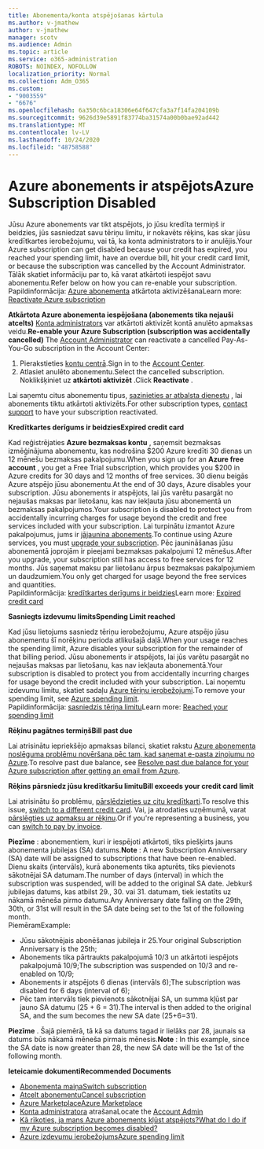 ```yaml
---
title: Abonementa/konta atspējošanas kārtula
ms.author: v-jmathew
author: v-jmathew
manager: scotv
ms.audience: Admin
ms.topic: article
ms.service: o365-administration
ROBOTS: NOINDEX, NOFOLLOW
localization_priority: Normal
ms.collection: Adm_O365
ms.custom:
- "9003559"
- "6676"
ms.openlocfilehash: 6a350c6bca18306e64f647cfa3a7f14fa204109b
ms.sourcegitcommit: 9626d39e5891f83774ba31574a00b0bae92ad442
ms.translationtype: MT
ms.contentlocale: lv-LV
ms.lasthandoff: 10/24/2020
ms.locfileid: "48758588"
---
```

# <a name="azure-subscription-disabled"></a><span data-ttu-id="ad438-102">Azure abonements ir atspējots</span><span class="sxs-lookup"><span data-stu-id="ad438-102">Azure Subscription Disabled</span></span>

<span data-ttu-id="ad438-103">Jūsu Azure abonements var tikt atspējots, jo jūsu kredīta termiņš ir beidzies, jūs sasniedzat savu tēriņu limitu, ir nokavēts rēķins, kas skar jūsu kredītkartes ierobežojumu, vai tā, ka konta administrators to ir anulējis.</span><span class="sxs-lookup"><span data-stu-id="ad438-103">Your Azure subscription can get disabled because your credit has expired, you reached your spending limit, have an overdue bill, hit your credit card limit, or because the subscription was cancelled by the Account Administrator.</span></span> <span data-ttu-id="ad438-104">Tālāk skatiet informāciju par to, kā varat atkārtoti iespējot savu abonementu.</span><span class="sxs-lookup"><span data-stu-id="ad438-104">Refer below on how you can re-enable your subscription.</span></span> <span data-ttu-id="ad438-105">Papildinformācija: [Azure abonementa](https://docs.microsoft.com/azure/billing/billing-subscription-become-disable?WT.mc_id=Portal-Microsoft_Azure_Support) atkārtota aktivizēšana</span><span class="sxs-lookup"><span data-stu-id="ad438-105">Learn more: [Reactivate Azure subscription](https://docs.microsoft.com/azure/billing/billing-subscription-become-disable?WT.mc_id=Portal-Microsoft_Azure_Support)</span></span>

<span data-ttu-id="ad438-106">**Atkārtota Azure abonementa iespējošana (abonements tika nejauši atcelts)** [Konta administrators](https://docs.microsoft.com/azure/billing/billing-subscription-transfer?WT.mc_id=Portal-Microsoft_Azure_Support#whoisaa) var atkārtoti aktivizēt kontā anulēto apmaksas veidu.</span><span class="sxs-lookup"><span data-stu-id="ad438-106">**Re-enable your Azure Subscription (subscription was accidentally cancelled)** The [Account Administrator](https://docs.microsoft.com/azure/billing/billing-subscription-transfer?WT.mc_id=Portal-Microsoft_Azure_Support#whoisaa) can reactivate a cancelled Pay-As-You-Go subscription in the Account Center:</span></span>

1. <span data-ttu-id="ad438-107">Pierakstieties [kontu centrā](https://account.windowsazure.com/Subscriptions).</span><span class="sxs-lookup"><span data-stu-id="ad438-107">Sign in to the [Account Center](https://account.windowsazure.com/Subscriptions).</span></span>
2. <span data-ttu-id="ad438-108">Atlasiet anulēto abonementu.</span><span class="sxs-lookup"><span data-stu-id="ad438-108">Select the cancelled subscription.</span></span> <span data-ttu-id="ad438-109">Noklikšķiniet uz **atkārtoti aktivizēt** .</span><span class="sxs-lookup"><span data-stu-id="ad438-109">Click **Reactivate** .</span></span>

<span data-ttu-id="ad438-110">Lai saņemtu citus abonementu tipus, [sazinieties ar atbalsta dienestu](https://portal.azure.com/?#blade/Microsoft_Azure_Support/HelpAndSupportBlade) , lai abonements tiktu atkārtoti aktivizēts.</span><span class="sxs-lookup"><span data-stu-id="ad438-110">For other subscription types, [contact support](https://portal.azure.com/?#blade/Microsoft_Azure_Support/HelpAndSupportBlade) to have your subscription reactivated.</span></span>

<span data-ttu-id="ad438-111">**Kredītkartes derīgums ir beidzies**</span><span class="sxs-lookup"><span data-stu-id="ad438-111">**Expired credit card**</span></span>

<span data-ttu-id="ad438-112">Kad reģistrējaties **Azure bezmaksas kontu** , saņemsit bezmaksas izmēģinājuma abonementu, kas nodrošina $200 Azure kredīti 30 dienas un 12 mēnešu bezmaksas pakalpojumu.</span><span class="sxs-lookup"><span data-stu-id="ad438-112">When you sign up for an **Azure free account** , you get a Free Trial subscription, which provides you $200 in Azure credits for 30 days and 12 months of free services.</span></span> <span data-ttu-id="ad438-113">30 dienu beigās Azure atspējo jūsu abonementu.</span><span class="sxs-lookup"><span data-stu-id="ad438-113">At the end of 30 days, Azure disables your subscription.</span></span> <span data-ttu-id="ad438-114">Jūsu abonements ir atspējots, lai jūs varētu pasargāt no nejaušas maksas par lietošanu, kas nav iekļauta jūsu abonementā un bezmaksas pakalpojumos.</span><span class="sxs-lookup"><span data-stu-id="ad438-114">Your subscription is disabled to protect you from accidentally incurring charges for usage beyond the credit and free services included with your subscription.</span></span> <span data-ttu-id="ad438-115">Lai turpinātu izmantot Azure pakalpojumus, jums ir [jājaunina abonements](https://docs.microsoft.com/azure/billing/billing-upgrade-azure-subscription?WT.mc_id=Portal-Microsoft_Azure_Support).</span><span class="sxs-lookup"><span data-stu-id="ad438-115">To continue using Azure services, you must [upgrade your subscription](https://docs.microsoft.com/azure/billing/billing-upgrade-azure-subscription?WT.mc_id=Portal-Microsoft_Azure_Support).</span></span> <span data-ttu-id="ad438-116">Pēc jaunināšanas jūsu abonementā joprojām ir pieejami bezmaksas pakalpojumi 12 mēnešus.</span><span class="sxs-lookup"><span data-stu-id="ad438-116">After you upgrade, your subscription still has access to free services for 12 months.</span></span> <span data-ttu-id="ad438-117">Jūs saņemat maksu par lietošanu ārpus bezmaksas pakalpojumiem un daudzumiem.</span><span class="sxs-lookup"><span data-stu-id="ad438-117">You only get charged for usage beyond the free services and quantities.</span></span>  
<span data-ttu-id="ad438-118">Papildinformācija: [kredītkartes derīgums ir beidzies](https://docs.microsoft.com/azure/billing/billing-subscription-become-disable?WT.mc_id=Portal-Microsoft_Azure_Support#your-credit-is-expired)</span><span class="sxs-lookup"><span data-stu-id="ad438-118">Learn more: [Expired credit card](https://docs.microsoft.com/azure/billing/billing-subscription-become-disable?WT.mc_id=Portal-Microsoft_Azure_Support#your-credit-is-expired)</span></span>

<span data-ttu-id="ad438-119">**Sasniegts izdevumu limits**</span><span class="sxs-lookup"><span data-stu-id="ad438-119">**Spending Limit reached**</span></span>

<span data-ttu-id="ad438-120">Kad jūsu lietojums sasniedz tēriņu ierobežojumu, Azure atspējo jūsu abonementu šī norēķinu perioda atlikušajā daļā.</span><span class="sxs-lookup"><span data-stu-id="ad438-120">When your usage reaches the spending limit, Azure disables your subscription for the remainder of that billing period.</span></span> <span data-ttu-id="ad438-121">Jūsu abonements ir atspējots, lai jūs varētu pasargāt no nejaušas maksas par lietošanu, kas nav iekļauta abonementā.</span><span class="sxs-lookup"><span data-stu-id="ad438-121">Your subscription is disabled to protect you from accidentally incurring charges for usage beyond the credit included with your subscription.</span></span> <span data-ttu-id="ad438-122">Lai noņemtu izdevumu limitu, skatiet sadaļu [Azure tēriņu ierobežojumi](https://docs.microsoft.com/azure/cost-management-billing/manage/spending-limit?WT.mc_id=Portal-Microsoft_Azure_Support).</span><span class="sxs-lookup"><span data-stu-id="ad438-122">To remove your spending limit, see [Azure spending limit](https://docs.microsoft.com/azure/cost-management-billing/manage/spending-limit?WT.mc_id=Portal-Microsoft_Azure_Support).</span></span>  
<span data-ttu-id="ad438-123">Papildinformācija: [sasniedzis tēriņa limitu](https://docs.microsoft.com/azure/cost-management-billing/manage/subscription-disabled?WT.mc_id=Portal-Microsoft_Azure_Support#you-reached-your-spending-limit)</span><span class="sxs-lookup"><span data-stu-id="ad438-123">Learn more: [Reached your spending limit](https://docs.microsoft.com/azure/cost-management-billing/manage/subscription-disabled?WT.mc_id=Portal-Microsoft_Azure_Support#you-reached-your-spending-limit)</span></span>

<span data-ttu-id="ad438-124">**Rēķinu pagātnes termiņš**</span><span class="sxs-lookup"><span data-stu-id="ad438-124">**Bill past due**</span></span>

<span data-ttu-id="ad438-125">Lai atrisinātu iepriekšējo apmaksas bilanci, skatiet rakstu [Azure abonementa noslēguma problēmu novēršana pēc tam, kad saņemat e-pasta ziņojumu no Azure](https://docs.microsoft.com/azure/billing/billing-azure-subscription-past-due-balance?WT.mc_id=Portal-Microsoft_Azure_Support).</span><span class="sxs-lookup"><span data-stu-id="ad438-125">To resolve past due balance, see [Resolve past due balance for your Azure subscription after getting an email from Azure](https://docs.microsoft.com/azure/billing/billing-azure-subscription-past-due-balance?WT.mc_id=Portal-Microsoft_Azure_Support).</span></span>

<span data-ttu-id="ad438-126">**Rēķins pārsniedz jūsu kredītkaršu limitu**</span><span class="sxs-lookup"><span data-stu-id="ad438-126">**Bill exceeds your credit card limit**</span></span>

<span data-ttu-id="ad438-127">Lai atrisinātu šo problēmu, [pārslēdzieties uz citu kredītkarti](https://docs.microsoft.com/azure/billing/billing-how-to-change-credit-card?WT.mc_id=Portal-Microsoft_Azure_Support).</span><span class="sxs-lookup"><span data-stu-id="ad438-127">To resolve this issue, [switch to a different credit card](https://docs.microsoft.com/azure/billing/billing-how-to-change-credit-card?WT.mc_id=Portal-Microsoft_Azure_Support).</span></span> <span data-ttu-id="ad438-128">Vai, ja atrodaties uzņēmumā, varat [pārslēgties uz apmaksu ar rēķinu](https://docs.microsoft.com/azure/billing/billing-how-to-pay-by-invoice?WT.mc_id=Portal-Microsoft_Azure_Support).</span><span class="sxs-lookup"><span data-stu-id="ad438-128">Or if you're representing a business, you can [switch to pay by invoice](https://docs.microsoft.com/azure/billing/billing-how-to-pay-by-invoice?WT.mc_id=Portal-Microsoft_Azure_Support).</span></span>

<span data-ttu-id="ad438-129">**Piezīme** : abonementiem, kuri ir iespējoti atkārtoti, tiks piešķirts jauns abonementa jubilejas (SA) datums.</span><span class="sxs-lookup"><span data-stu-id="ad438-129">**Note** : A new Subscription Anniversary (SA) date will be assigned to subscriptions that have been re-enabled.</span></span> <span data-ttu-id="ad438-130">Dienu skaits (intervāls), kurā abonements tika apturēts, tiks pievienots sākotnējai SA datumam.</span><span class="sxs-lookup"><span data-stu-id="ad438-130">The number of days (interval) in which the subscription was suspended, will be added to the original SA date.</span></span> <span data-ttu-id="ad438-131">Jebkurš jubilejas datums, kas atbilst 29., 30. vai 31. datumam, tiek iestatīts uz nākamā mēneša pirmo datumu.</span><span class="sxs-lookup"><span data-stu-id="ad438-131">Any Anniversary date falling on the 29th, 30th, or 31st will result in the SA date being set to the 1st of the following month.</span></span>  
<span data-ttu-id="ad438-132">Piemēram</span><span class="sxs-lookup"><span data-stu-id="ad438-132">Example:</span></span>

- <span data-ttu-id="ad438-133">Jūsu sākotnējais abonēšanas jubileja ir 25.</span><span class="sxs-lookup"><span data-stu-id="ad438-133">Your original Subscription Anniversary is the 25th;</span></span>
- <span data-ttu-id="ad438-134">Abonements tika pārtraukts pakalpojumā 10/3 un atkārtoti iespējots pakalpojumā 10/9;</span><span class="sxs-lookup"><span data-stu-id="ad438-134">The subscription was suspended on 10/3 and re-enabled on 10/9;</span></span>
- <span data-ttu-id="ad438-135">Abonements ir atspējots 6 dienas (intervāls 6);</span><span class="sxs-lookup"><span data-stu-id="ad438-135">The subscription was disabled for 6 days (interval of 6);</span></span>
- <span data-ttu-id="ad438-136">Pēc tam intervāls tiek pievienots sākotnējai SA, un summa kļūst par jauno SA datumu (25 + 6 = 31).</span><span class="sxs-lookup"><span data-stu-id="ad438-136">The interval is then added to the original SA, and the sum becomes the new SA date (25+6=31).</span></span> 

<span data-ttu-id="ad438-137">**Piezīme** . Šajā piemērā, tā kā sa datums tagad ir lielāks par 28, jaunais sa datums būs nākamā mēneša pirmais mēnesis.</span><span class="sxs-lookup"><span data-stu-id="ad438-137">**Note** : In this example, since the SA date is now greater than 28, the new SA date will be the 1st of the following month.</span></span>

<span data-ttu-id="ad438-138">**Ieteicamie dokumenti**</span><span class="sxs-lookup"><span data-stu-id="ad438-138">**Recommended Documents**</span></span>

- [<span data-ttu-id="ad438-139">Abonementa maiņa</span><span class="sxs-lookup"><span data-stu-id="ad438-139">Switch subscription</span></span>](https://docs.microsoft.com/azure/billing/billing-how-to-switch-azure-offer?WT.mc_id=Portal-Microsoft_Azure_Support)  
- [<span data-ttu-id="ad438-140">Atcelt abonementu</span><span class="sxs-lookup"><span data-stu-id="ad438-140">Cancel subscription</span></span>](https://docs.microsoft.com/azure/billing/billing-how-to-cancel-azure-subscription?WT.mc_id=Portal-Microsoft_Azure_Support)  
- [<span data-ttu-id="ad438-141">Azure Marketplace</span><span class="sxs-lookup"><span data-stu-id="ad438-141">Azure Marketplace</span></span>](https://azuremarketplace.microsoft.com/marketplace/?source=datamarket)
- <span data-ttu-id="ad438-142">[Konta administratora](https://docs.microsoft.com/azure/billing/billing-subscription-transfer?WT.mc_id=Portal-Microsoft_Azure_Support#whoisaa) atrašana</span><span class="sxs-lookup"><span data-stu-id="ad438-142">Locate the [Account Admin](https://docs.microsoft.com/azure/billing/billing-subscription-transfer?WT.mc_id=Portal-Microsoft_Azure_Support#whoisaa)</span></span>
- [<span data-ttu-id="ad438-143">Kā rīkoties, ja mans Azure abonements kļūst atspējots?</span><span class="sxs-lookup"><span data-stu-id="ad438-143">What do I do if my Azure subscription becomes disabled?</span></span>](https://docs.microsoft.com/azure/billing/billing-subscription-become-disable/?WT.mc_id=Portal-Microsoft_Azure_Support)
- [<span data-ttu-id="ad438-144">Azure izdevumu ierobežojums</span><span class="sxs-lookup"><span data-stu-id="ad438-144">Azure spending limit</span></span>](https://docs.microsoft.com/azure/cost-management-billing/manage/spending-limit?WT.mc_id=Portal-Microsoft_Azure_Support)
